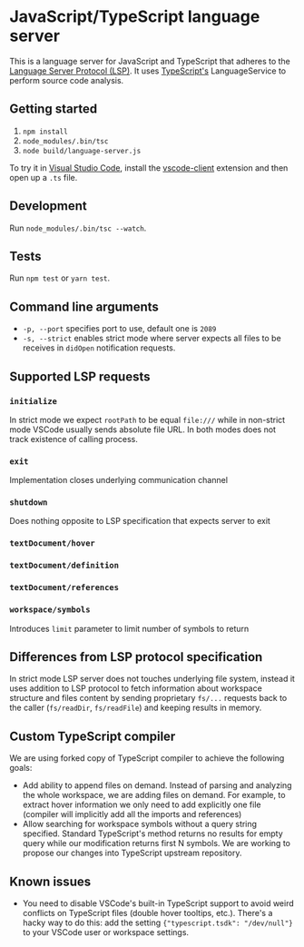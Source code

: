 # JavaScript/TypeScript language server

This is a language server for JavaScript and TypeScript that adheres to the [Language Server Protocol (LSP)](https://github.com/Microsoft/language-server-protocol/blob/master/protocol.md). It uses [TypeScript's](http://www.typescriptlang.org/) LanguageService to perform source code analysis.

## Getting started

1. `npm install`
1. `node_modules/.bin/tsc`
1. `node build/language-server.js`

To try it in [Visual Studio Code](https://code.visualstudio.com), install the [vscode-client](https://github.com/sourcegraph/langserver/tree/master/vscode-client) extension and then open up a `.ts` file.

## Development

Run `node_modules/.bin/tsc --watch`.

## Tests

Run `npm test` or `yarn test`.

## Command line arguments 

* `-p, --port` specifies port to use, default one is `2089`
* `-s, --strict` enables strict mode where server expects all files to be receives in `didOpen` notification requests.

## Supported LSP requests

### `initialize`
In strict mode we expect `rootPath` to be equal `file:///` while in non-strict mode VSCode usually sends absolute file URL. In both modes does not track existence of calling process.
### `exit`
Implementation closes underlying communication channel
### `shutdown`
Does nothing opposite to LSP specification that expects server to exit
### `textDocument/hover`
### `textDocument/definition`
### `textDocument/references`
### `workspace/symbols`
Introduces `limit` parameter to limit number of symbols to return

## Differences from LSP protocol specification
In strict mode LSP server does not touches underlying file system, instead it uses addition to LSP protocol to fetch information about workspace structure and files content by sending proprietary `fs/...` requests back to the caller (`fs/readDir`, `fs/readFile`) and keeping results in memory.

## Custom TypeScript compiler
We are using forked copy of TypeScript compiler to achieve the following goals:
* Add ability to append files on demand. Instead of parsing and analyzing the whole workspace, we are adding files on demand. For example, to extract hover information we only need to add explicitly one file (compiler will implicitly add all the imports and references)
* Allow searching for workspace symbols without a query string specified. Standard TypeScript's method returns no results for empty query while our modification returns first N symbols.
We are working to propose our changes into TypeScript upstream repository.

## Known issues

* You need to disable VSCode's built-in TypeScript support to avoid weird conflicts on TypeScript files (double hover tooltips, etc.). There's a hacky way to do this: add the setting `{"typescript.tsdk": "/dev/null"}` to your VSCode user or workspace settings.

